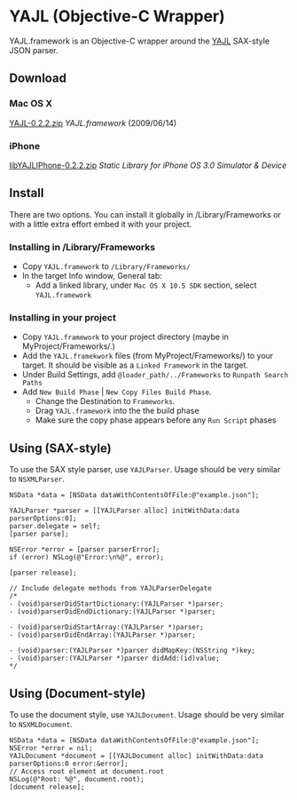# YAJL (Objective-C Wrapper)

YAJL.framework is an Objective-C wrapper around the [YAJL](http://lloyd.github.com/yajl/) SAX-style JSON parser.

## Download

### Mac OS X

[YAJL-0.2.2.zip](http://rel.me.s3.amazonaws.com/yajl/YAJL-0.2.2.zip) *YAJL.framework* (2009/06/14)

### iPhone

[libYAJLIPhone-0.2.2.zip](https://rel.me.s3.amazonaws.com/yajl/libYAJLIPhone-0.2.2.zip) *Static Library for iPhone OS 3.0 Simulator & Device*

## Install

There are two options. You can install it globally in /Library/Frameworks or with a little extra effort embed it with your project.

### Installing in /Library/Frameworks

- Copy `YAJL.framework` to `/Library/Frameworks/`
- In the target Info window, General tab:
	- Add a linked library, under `Mac OS X 10.5 SDK` section, select `YAJL.framework`

### Installing in your project

- Copy `YAJL.framework` to your project directory (maybe in MyProject/Frameworks/.)
- Add the `YAJL.framekwork` files (from MyProject/Frameworks/) to your target. It should be visible as a `Linked Framework` in the target. 
- Under Build Settings, add `@loader_path/../Frameworks` to `Runpath Search Paths` 
- Add `New Build Phase` | `New Copy Files Build Phase`. 
	- Change the Destination to `Frameworks`.
	- Drag `YAJL.framework` into the the build phase
	- Make sure the copy phase appears before any `Run Script` phases 


## Using (SAX-style)

To use the SAX style parser, use `YAJLParser`. Usage should be very similar to `NSXMLParser`.

	NSData *data = [NSData dataWithContentsOfFile:@"example.json"];

	YAJLParser *parser = [[YAJLParser alloc] initWithData:data parserOptions:0];
	parser.delegate = self;
	[parser parse];

	NSError *error = [parser parserError];
	if (error) NSLog(@"Error:\n%@", error);

	[parser release];	
	
	// Include delegate methods from YAJLParserDelegate
	/*
	- (void)parserDidStartDictionary:(YAJLParser *)parser;
	- (void)parserDidEndDictionary:(YAJLParser *)parser;

	- (void)parserDidStartArray:(YAJLParser *)parser;
	- (void)parserDidEndArray:(YAJLParser *)parser;

	- (void)parser:(YAJLParser *)parser didMapKey:(NSString *)key;
	- (void)parser:(YAJLParser *)parser didAdd:(id)value;
	*/
	
## Using (Document-style)

To use the document style, use `YAJLDocument`. Usage should be very similar to `NSXMLDocument`.

	NSData *data = [NSData dataWithContentsOfFile:@"example.json"];
	NSError *error = nil;
	YAJLDocument *document = [[YAJLDocument alloc] initWithData:data parserOptions:0 error:&error];
	// Access root element at document.root
	NSLog(@"Root: %@", document.root);
	[document release];


